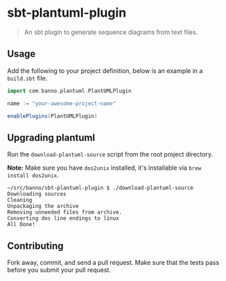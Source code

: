 # sbt-plantuml-plugin

> An sbt plugin to generate sequence diagrams from text files.

## Usage

Add the following to your project definition, below is an example in a `build.sbt` file.

```scala
import com.banno.plantuml.PlantUMLPlugin

name := "your-awesome-project-name"

enablePlugins(PlantUMLPlugin)
```

## Upgrading plantuml

Run the `download-plantuml-source` script from the root project directory.

**Note:** Make sure you have `dos2unix` installed, it's installable via `brew install dos2unix`.

```shell
~/src/banno/sbt-plantuml-plugin $ ./download-plantuml-source
Downloading sources
Cleaning
Unpackaging the archive
Removing unneeded files from archive.
Converting dos line endings to linux
All Done!
```

## Contributing

Fork away, commit, and send a pull request. Make sure that the tests pass before you submit your pull request.
